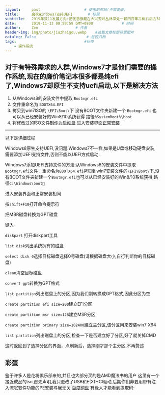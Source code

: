 ```yaml
---
layout:     post                    # 使用的布局(不需要改）
title:      魔改Windows7支持UEFI       # 标题
subtitle:   2019年双11发展方向:把优惠券藏在大兴安岭丛林深处一颗四百年古树右后方300英尺的刘姓土拨鼠家的车库里，在2小时内找到土拨鼠一家并在车库前合影留念，即可获得5元优惠券  #副标题
date:       2019-11-13 00:59:59 GMT+0800             # 时间
author:     Zen                 # 作者
header-img: img/photo/jiuzhaigou.webp    #这篇文章标题背景图片
catalog: False                       # 是否归档
tags:                               #标签
    - 操作系统
---
```


对于有特殊需求的人群,Windows7才是他们需要的操作系统,现在的廉价笔记本很多都是纯efi了,Windows7却原生不支持uefi启动,以下是解决方法
----
1. 从Windows8的安装文件中提取
`Bootmgr.efi`
2. 文件重命名为
`BOOTX64.EFI`
3. 拷贝到win7ISO的
`\EFI\Boot\`下
没有BOOT文件夹新建一个
`Bootmgr.efi`
也可以从已经安装好的Win8/10系统获得
路径`%SystemRoot%\boot`
4. 将修改过的ISO文件[制作为启动盘](https://zhangyiming748.github.io/2019/05/16/make_a_bootable_usb_disk/)
进入安装界面[正常安装](https://zhangyiming748.github.io/2019/05/20/install_win7/)

----
以下是详细过程

Windows8原生支持UEFI,没问题.Windows7不一样,如果是U盘或移动硬盘安装,需要添加UEFI支持文件,否则不能以UEFI方式启动.

Windows7添加UEFI支持文件的方法:从Windows8的安装文件中提取`Bootmgr.efi`文件，重命名为`BOOTX64.efi`拷贝到win7安装文件的`\EFI\Boot\`下,没有BOOT文件夹新建一个`Bootmgr.efi`也可以从已经安装好的Win8/10系统获得,路径`C:\Windows\boot`

进入安装界面和正常安装相同

按`shift+F10`打开命令提示符

把MBR磁盘转换为GPT磁盘

键入

`diskpart` 打开diskpart工具

`list disk`列出系统拥有的磁盘

`select disk 0`选择目标磁盘选择0号磁盘(请根据磁盘大小,自行判断你的目标磁盘)

`clean`清空目标磁盘

`convert gpt`转换为GPT格式

`list partition`列出磁盘上的分区,因为我们刚转换成GPT格式,因此分区为空

`create partition efi size=200`建立EFI分区

`create partition msr size=128`建立MSR分区

`create partition primary size=102400`建立主分区,该分区用来安装win7 X64

`list partition`列出磁盘上的分区,检查一下是否建立好了分区,好了就关掉CMD

这时返回到了选择分区的界面，点刷新后，选择刚才那个主分区,不再赘述

## 彩蛋

鉴于许多人是花粉俱乐部来的,并且也大部分买的是AMD魔法书的用户
这里有一个接近成品的iso,首先声明,我只更改了USB和E(X)HCI驱动,后期你们非要用带有注入流氓软件功能的PE安装与我无关
[百度网盘](https://pan.baidu.com/s/1TIfK9hXU2yZPbYTNU6gCUA)
有缘人才能看到提取码:<font color="#FFFFFF"> jrnf </font>
